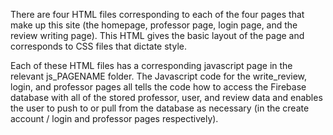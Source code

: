There are four HTML files corresponding to each of the four pages that make up this site (the homepage, professor page, login page, and the review writing page). This HTML gives the basic layout of the page and corresponds to CSS files that dictate style.

Each of these HTML files has a corresponding javascript page in the relevant js_PAGENAME folder. The Javascript code for the write_review, login, and professor pages all tells the code how to access the Firebase database with all of the stored professor, user, and review data and enables the user to push to or pull from the database as necessary (in the create account / login and professor pages respectively).